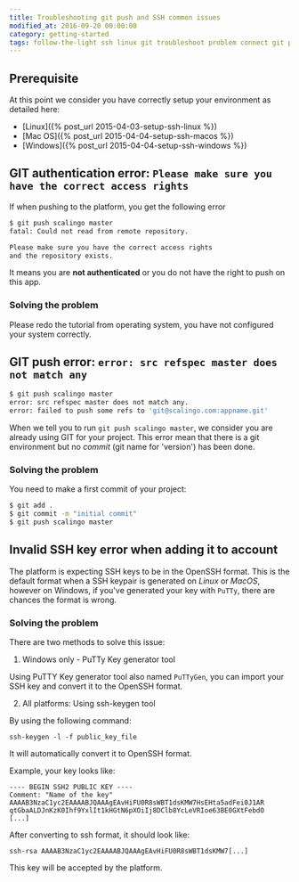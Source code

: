 ```yaml
---
title: Troubleshooting git push and SSH common issues
modified_at: 2016-09-20 00:00:00
category: getting-started
tags: follow-the-light ssh linux git troubleshoot problem connect git push
---
```


## Prerequisite

At this point we consider you have correctly setup your environment as detailed here:

* [Linux]({% post_url 2015-04-03-setup-ssh-linux %})
* [Mac OS]({% post_url 2015-04-04-setup-ssh-macos %})
* [Windows]({% post_url 2015-04-04-setup-ssh-windows %})

## GIT authentication error: `Please make sure you have the correct access rights`

If when pushing to the platform, you get the following error

```bash
$ git push scalingo master
fatal: Could not read from remote repository.

Please make sure you have the correct access rights
and the repository exists.
```

It means you are **not authenticated** or you do not have the right to push on this
app.

### Solving the problem

Please redo the tutorial from operating system, you have not configured your system
correctly.

## GIT push error: `error: src refspec master does not match any`

```bash
$ git push scalingo master
error: src refspec master does not match any.
error: failed to push some refs to 'git@scalingo.com:appname.git'
```

When we tell you to run `git push scalingo master`, we consider you are already
using GIT for your project. This error mean that there is a git environment but
no *commit* (git name for 'version') has been done.

### Solving the problem

You need to make a first commit of your project:

```bash
$ git add .
$ git commit -m "initial commit"
$ git push scalingo master
```

## Invalid SSH key error when adding it to account

The platform is expecting SSH keys to be in the OpenSSH format. This is the default
format when a SSH keypair is generated on *Linux* or *MacOS*, however on Windows, if
you've generated your key with `PuTTy`, there are chances the format is wrong.

### Solving the problem

There are two methods to solve this issue:

1. Windows only - PuTTy Key generator tool

Using PuTTY Key generator tool also named `PuTTyGen`, you can import
your SSH key and convert it to the OpenSSH format.

2. All platforms: Using ssh-keygen tool

By using the following command:

```
ssh-keygen -l -f public_key_file
```

It will automatically convert it to OpenSSH format.

Example, your key looks like:

```
---- BEGIN SSH2 PUBLIC KEY ----
Comment: "Name of the key"
AAAAB3NzaC1yc2EAAAABJQAAAgEAvHiFU0R8sWBT1dsKMW7HsEHta5adFei0J1AR
qtGbaALDJnKzK0Ihf9YxlIt1kHGtN6pXOiIj8DClb8YcLeVRIoe63BE0GXtFebdO
[...]
```

After converting to ssh format, it should look like:

```
ssh-rsa AAAAB3NzaC1yc2EAAAABJQAAAgEAvHiFU0R8sWBT1dsKMW7[...]
```

This key will be accepted by the platform.


